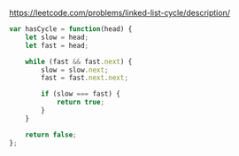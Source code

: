 https://leetcode.com/problems/linked-list-cycle/description/

```js
var hasCycle = function(head) {
    let slow = head;
    let fast = head;

    while (fast && fast.next) {
        slow = slow.next;
        fast = fast.next.next;

        if (slow === fast) {
            return true;
        }
    }

    return false;
};
```